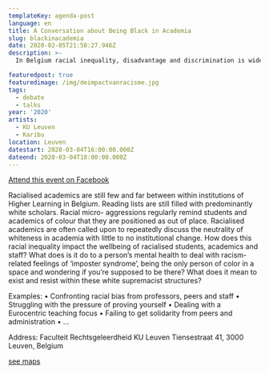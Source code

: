 ```yaml
---
templateKey: agenda-post
language: en
title: A Conversation about Being Black in Academia
slug: blackinacademia
date: 2020-02-05T21:50:27.946Z
description: >-
  In Belgium racial inequality, disadvantage and discrimination is widespread within our educational system. During this gathering we will discuss the underrepresentation of racialised minorities within academic institutions and institutions of Higher Learning and the function of whiteness and white supremacy within academia. White supremacy is understood as the context within which whiteness can remain a neutralised and privileged racial positioning.

featuredpost: true
featuredimage: /img/deimpactvanracisme.jpg
tags:
  - debate
  - talks
year: '2020'
artists:
  - KU Leuven
  - Karibu
location: Leuven
datestart: 2020-03-04T16:00:00.000Z
dateend: 2020-03-04T18:00:00.000Z
---
```

[Attend this event on Facebook](https://www.facebook.com/events/818447155245555/)



Racialised academics are still few and far between within institutions of Higher Learning
in Belgium. Reading lists are still filled with predominantly white scholars. Racial micro-
aggressions regularly remind students and academics of colour that they are positioned
as out of place. Racialised academics are often called upon to repeatedly discuss the
neutrality of whiteness in academia with little to no institutional change.
How does this racial inequality impact the wellbeing of racialised students, academics
and staff? What does is it do to a person’s mental health to deal with racism-related
feelings of ‘imposter syndrome’, being the only person of color in a space and
wondering if you’re supposed to be there? What does it mean to exist and resist within
these white supremacist structures?


Examples:
• Confronting racial bias from professors, peers and staff
• Struggling with the pressure of proving yourself
• Dealing with a Eurocentric teaching focus
• Failing to get solidarity from peers and administration
• …

Address: Faculteit Rechtsgeleerdheid KU Leuven
Tiensestraat 41, 3000 Leuven, Belgium

[see maps](https://goo.gl/maps/DAwDffCCZrnZStuGA)

